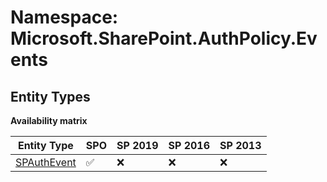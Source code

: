 # Namespace: Microsoft.SharePoint.AuthPolicy.Events

## Entity Types

**Availability matrix**

Entity Type | SPO | SP 2019 | SP 2016 | SP 2013
----------|-----|---------|---------|--------
[SPAuthEvent](./EntityTypes/SPAuthEvent.md) | ✅ | ❌ | ❌ | ❌
